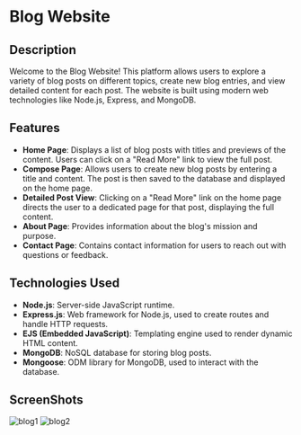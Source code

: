 # Blog Website

## Description

Welcome to the Blog Website! This platform allows users to explore a variety of blog posts on different topics, create new blog entries, and view detailed content for each post. The website is built using modern web technologies like Node.js, Express, and MongoDB.

## Features

- **Home Page**: Displays a list of blog posts with titles and previews of the content. Users can click on a "Read More" link to view the full post.
- **Compose Page**: Allows users to create new blog posts by entering a title and content. The post is then saved to the database and displayed on the home page.
- **Detailed Post View**: Clicking on a "Read More" link on the home page directs the user to a dedicated page for that post, displaying the full content.
- **About Page**: Provides information about the blog's mission and purpose.
- **Contact Page**: Contains contact information for users to reach out with questions or feedback.

## Technologies Used

- **Node.js**: Server-side JavaScript runtime.
- **Express.js**: Web framework for Node.js, used to create routes and handle HTTP requests.
- **EJS (Embedded JavaScript)**: Templating engine used to render dynamic HTML content.
- **MongoDB**: NoSQL database for storing blog posts.
- **Mongoose**: ODM library for MongoDB, used to interact with the database.


## ScreenShots
![blog1](https://github.com/user-attachments/assets/74cea6f7-d32c-4c3f-9a77-c69ecc4f463e)
![blog2](https://github.com/user-attachments/assets/bc73fca1-ed30-4fcf-92ef-dfad58be822f)
